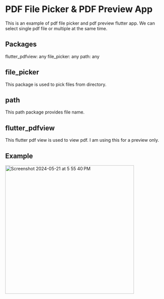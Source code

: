 # PDF File Picker & PDF Preview App

This is an example of pdf file picker and pdf preview flutter app. We can select single pdf file or multiple at the same time.

## Packages

  flutter_pdfview: any
  file_picker: any
  path: any

## file_picker
This package is used to pick files from directory.

## path
This path package provides file name.

## flutter_pdfview
This flutter pdf view is used to view pdf. I am using this for a preview only.



## Example

<img width="409" alt="Screenshot 2024-05-21 at 5 55 40 PM" src="https://github.com/faizanShoukat55/file_picker_flutter/assets/37035175/d78bbd58-f9e8-4ac8-8e08-70f4d97aeb9c">
